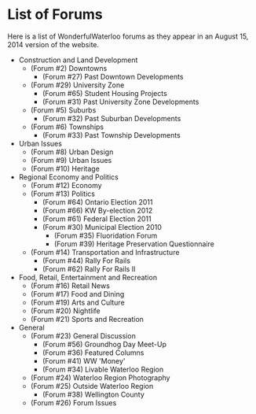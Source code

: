 List of Forums
==============

Here is a list of WonderfulWaterloo forums as they appear in an August 15, 2014 version of the website.

- Construction and Land Development
    - (Forum #2) Downtowns
        - (Forum #27) Past Downtown Developments
    - (Forum #29) University Zone
        - (Forum #65) Student Housing Projects
        - (Forum #31) Past University Zone Developments
    - (Forum #5) Suburbs
        - (Forum #32) Past Suburban Developments
    - (Forum #6) Townships
        - (Forum #33) Past Township Developments
- Urban Issues
    - (Forum #8) Urban Design
    - (Forum #9) Urban Issues
    - (Forum #10) Heritage
- Regional Economy and Politics
    - (Forum #12) Economy
    - (Forum #13) Politics
        - (Forum #64) Ontario Election 2011
        - (Forum #66) KW By-election 2012
        - (Forum #61) Federal Election 2011
        - (Forum #30) Municipal Election 2010
            - (Forum #35) Fluoridation Forum
            - (Forum #39) Heritage Preservation Questionnaire
    - (Forum #14) Transportation and Infrastructure
        - (Forum #44) Rally For Rails
        - (Forum #62) Rally For Rails II
- Food, Retail, Entertainment and Recreation
    - (Forum #16) Retail News
    - (Forum #17) Food and Dining
    - (Forum #19) Arts and Culture
    - (Forum #20) Nightlife
    - (Forum #21) Sports and Recreation
- General
    - (Forum #23) General Discussion
        - (Forum #56) Groundhog Day Meet-Up
        - (Forum #36) Featured Columns
        - (Forum #41) WW 'Money'
        - (Forum #34) Livable Waterloo Region
    - (Forum #24) Waterloo Region Photography
    - (Forum #25) Outside Waterloo Region
        - (Forum #38) Wellington County
    - (Forum #26) Forum Issues